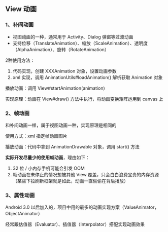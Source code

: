 
## View 动画

###  1、补间动画

- 视图动画的一种，通常用于 Activity、Dialog 弹窗等过渡动画
- 支持位移（TranslateAnimation）、缩放（ScaleAnimation）、透明度（AlphaAnimation）、旋转（RotateAnimation）

2种使用方法：

1. 代码实现，创建 XXXAnimation 对象，设置动画参数
2. xml 实现，调用 AnimationUtils#loadAnimation() 解析获取 Animation 对象

播放动画：调用 View#startAnimation(animation)

实现原理：动画在 View#draw() 方法中执行，将动画变换矩阵运用到 canvas 上

### 2、帧动画

和补间动画一样，属于视图动画一种，实现原理是相同的

使用方式：xml 指定帧动画图片

播放动画：代码中拿到 AnimationDrawable 对象，调用 start() 方法

**实际开发尽量少的使用帧动画**，理由如下：

1. 32 位 / 小内存手机可能会引发 OOM
2. 帧动画在未停止的情况想被其他 View 覆盖，只会白白浪费宝贵的内存资源（某些下拉刷新框架就是如此，动画一直偷偷在背后播放）

### 3、属性动画

Android 3.0 以后加入的，项目中用的最多的动画实现方案（ValueAnimator，ObjectAnimator）

经常跟估值器（Evaluator）、插值器（Interpolator）搭配实现动画效果